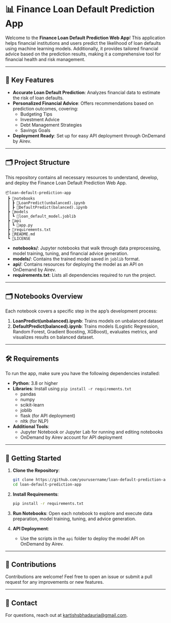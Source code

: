 # 📊 Finance Loan Default Prediction App

Welcome to the **Finance Loan Default Prediction Web App**! This application helps financial institutions and users predict the likelihood of loan defaults using machine learning models. Additionally, it provides tailored financial advice based on the prediction results, making it a comprehensive tool for financial health and risk management.

---

## 🌟 Key Features

- **Accurate Loan Default Prediction**: Analyzes financial data to estimate the risk of loan defaults.
- **Personalized Financial Advice**: Offers recommendations based on prediction outcomes, covering:
  - Budgeting Tips
  - Investment Advice
  - Debt Management Strategies
  - Savings Goals
- **Deployment Ready**: Set up for easy API deployment through OnDemand by Airev.

---

## 🗂️ Project Structure

This repository contains all necessary resources to understand, develop, and deploy the Finance Loan Default Prediction Web App.

```plaintext
📦loan-default-prediction-app
 ┣ 📂notebooks
 ┃ ┣ 📜LoanPredict(unbalanced).ipynb
 ┃ ┣ 📜DefaultPredict(balanced).ipynb
 ┣ 📂models
 ┃ ┗ 📜loan_default_model.joblib
 ┣ 📂api
 ┃ ┗ 📜app.py
 ┣ 📜requirements.txt
 ┣ 📜README.md
 ┗ 📜LICENSE
```

- **notebooks/**: Jupyter notebooks that walk through data preprocessing, model training, tuning, and financial advice generation.
- **models/**: Contains the trained model saved in `joblib` format.
- **api/**: Contains resources for deploying the model as an API on OnDemand by Airev.
- **requirements.txt**: Lists all dependencies required to run the project.

---

## 🗂️ Notebooks Overview

Each notebook covers a specific step in the app’s development process:

1. **LoanPredict(unbalanced).ipynb**: Trains models on unbalanced dataset
2. **DefaultPredict(balanced).ipynb**: Trains models (Logistic Regression, Random Forest, Gradient Boosting, XGBoost), evaluates metrics, and visualizes results on balanced dataset.

---

## 🛠️ Requirements

To run the app, make sure you have the following dependencies installed:

- **Python**: 3.8 or higher
- **Libraries**: Install using `pip install -r requirements.txt`
  - pandas
  - numpy
  - scikit-learn
  - joblib
  - flask (for API deployment)
  - nltk (for NLP)
- **Additional Tools**:
  - Jupyter Notebook or Jupyter Lab for running and editing notebooks
  - OnDemand by Airev account for API deployment

---

## 🚀 Getting Started

1. **Clone the Repository**:
   ```bash
   git clone https://github.com/yourusername/loan-default-prediction-app.git
   cd loan-default-prediction-app
   ```

2. **Install Requirements**:
   ```bash
   pip install -r requirements.txt
   ```

3. **Run Notebooks**: Open each notebook to explore and execute data preparation, model training, tuning, and advice generation.

4. **API Deployment**:
   - Use the scripts in the `api` folder to deploy the model API on OnDemand by Airev.

---

## 💬 Contributions

Contributions are welcome! Feel free to open an issue or submit a pull request for any improvements or new features.

---

## 📧 Contact

For questions, reach out at [kartishsbhadauria@gmail.com](mailto:kartishsbhadauria@gmail.com).
